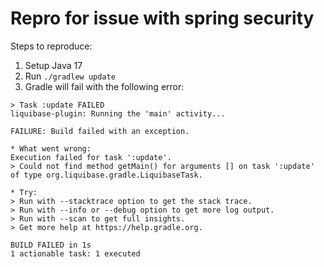 # Repro for issue with spring security

Steps to reproduce:
1. Setup Java 17
2. Run `./gradlew update`
3. Gradle will fail with the following error:
```
> Task :update FAILED
liquibase-plugin: Running the 'main' activity...

FAILURE: Build failed with an exception.

* What went wrong:
Execution failed for task ':update'.
> Could not find method getMain() for arguments [] on task ':update' of type org.liquibase.gradle.LiquibaseTask.

* Try:
> Run with --stacktrace option to get the stack trace.
> Run with --info or --debug option to get more log output.
> Run with --scan to get full insights.
> Get more help at https://help.gradle.org.

BUILD FAILED in 1s
1 actionable task: 1 executed
```
